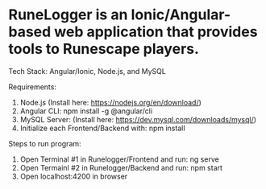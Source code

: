 # RuneLogger is an Ionic/Angular-based web application that provides tools to Runescape players. 

Tech Stack: Angular/Ionic, Node.js, and MySQL

Requirements:

1. Node.js (Install here: https://nodejs.org/en/download/)
2. Angular CLI: npm install -g @angular/cli
3. MySQL Server: (Install here: https://dev.mysql.com/downloads/mysql/)
4. Initialize each Frontend/Backend with: npm install


Steps to run program:
1. Open Terminal #1 in Runelogger/Frontend and run: ng serve
2. Open Termainl #2 in Runelogger/Backend and run: npm start
3. Open localhost:4200 in browser